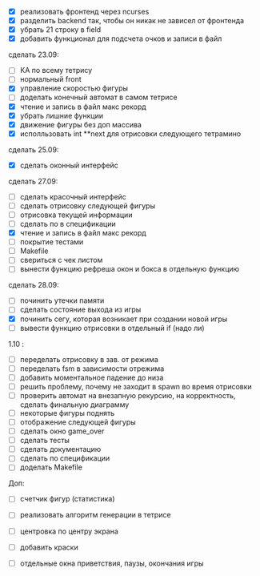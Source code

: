 - [x] реализовать фронтенд через ncurses
- [x] разделить backend так, чтобы он никак не зависел от фронтенда
- [x] убрать 21 строку в field
- [x] добавить функционал для подсчета очков и записи в файл 

сделать 23.09:
- [ ] КА по всему тетрису
- [ ] нормальный front
- [x] управление скоростью фигуры
- [ ] доделать конечный автомат в самом тетрисе
- [x] чтение и запись в файл макс рекорд
- [x] убрать лишние функции
- [x] движение фигуры без доп массива
- [x] исполльзовать int **next для отрисовки следующего тетрамино

сделать 25.09:
- [x] сделать оконный интерфейс

сделать 27.09:
- [ ] сделать красочный интерфейс
- [ ] сделать отрисовку следующей фигуры
- [ ] отрисовка текущей информации
- [ ] сделать по в спецификации
- [x] чтение и запись в файл макс рекорд
- [ ] покрытие тестами
- [ ] Makefile
- [ ] свериться с чек листом
- [ ] вынести функцию рефреша окон и бокса в отдельную функцию

сделать 28.09:
- [ ] починить утечки памяти
- [ ] сделать состояние выхода из игры 
- [x] починить сегу, которая возникает при создании новой игры
- [ ] вывести функцию отрисовки в отдельный if (надо ли)

1.10 :
- [ ] переделать отрисовку в зав. от режима
- [ ] переделать fsm в зависимости отрежима
- [ ] добавить моментальное падение до низа 
- [ ] решить проблему, почему не заходит в spawn во время отрисовки
- [ ] проверить автомат на внезапную рекурсию, на корректность, сделать финальную диаграмму 
- [ ] некоторые фигуры поднять
- [ ] отображение следующей фигуры
- [ ] сделать окно game_over
- [ ] сделать тесты
- [ ] сделать документацию
- [ ] сделать по спецификации
- [ ] доделать Makefile

Доп:
- [ ] счетчик фигур (статистика)
- [ ] реализовать  алгоритм генерации в тетрисе
- [ ] центровка по центру экрана
- [ ] добавить краски
- [ ] отдельные окна приветствия, паузы, окончания игры
 
